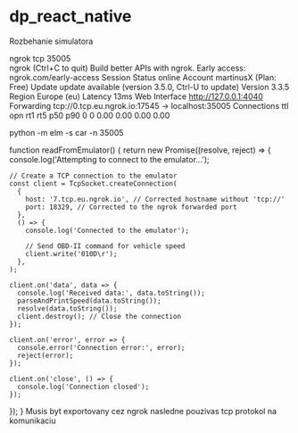 # dp_react_native

Rozbehanie simulatora

ngrok tcp 35005  
ngrok                                                                                                   (Ctrl+C to quit)                                                                                                                        Build better APIs with ngrok. Early access: ngrok.com/early-access                                                                                                                                                                              Session Status                online                                                                                    Account                       martinusX (Plan: Free)                                                                    Update                        update available (version 3.5.0, Ctrl-U to update)                                        Version                       3.3.5                                                                                     Region                        Europe (eu)                                                                               Latency                       13ms                                                                                      Web Interface                 http://127.0.0.1:4040                                                                     Forwarding                    tcp://0.tcp.eu.ngrok.io:17545 -> localhost:35005                                                                                                                                                                  Connections                   ttl     opn     rt1     rt5     p50     p90                                                                             0       0       0.00    0.00    0.00    0.00

python -m elm -s car -n 35005

function readFromEmulator() {
return new Promise((resolve, reject) => {
console.log('Attempting to connect to the emulator...');

    // Create a TCP connection to the emulator
    const client = TcpSocket.createConnection(
      {
        host: '7.tcp.eu.ngrok.io', // Corrected hostname without 'tcp://'
        port: 18329, // Corrected to the ngrok forwarded port
      },
      () => {
        console.log('Connected to the emulator');

        // Send OBD-II command for vehicle speed
        client.write('010D\r');
      },
    );

    client.on('data', data => {
      console.log('Received data:', data.toString());
      parseAndPrintSpeed(data.toString());
      resolve(data.toString());
      client.destroy(); // Close the connection
    });

    client.on('error', error => {
      console.error('Connection error:', error);
      reject(error);
    });

    client.on('close', () => {
      console.log('Connection closed');
    });
});
}
Musis byt exportovany cez ngrok nasledne pouzivas tcp protokol na komunikaciu
